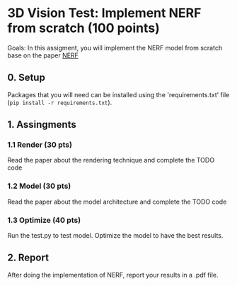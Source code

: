 # 3D Vision Test: Implement NERF from scratch (100 points)
Goals:  In this assigment, you will implement the NERF model from scratch base on the paper [NERF](https://arxiv.org/abs/2003.08934)

## 0. Setup
Packages that you will need can be installed using the 'requirements.txt' file (`pip install -r requirements.txt`).

## 1. Assingments

### 1.1 Render (30 pts)
Read the paper about the rendering technique and complete the TODO code

### 1.2 Model (30 pts)
Read the paper about the model architecture and complete the TODO code

### 1.3 Optimize (40 pts)
Run the test.py to test model. Optimize the model to have the best results. 

## 2. Report
After doing the implementation of NERF, report your results in a .pdf file. 

